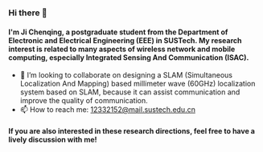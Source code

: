 ### Hi there 👋
#### I'm Ji Chenqing, a postgraduate student from the Department of Electronic and Electrical Engineering (EEE) in SUSTech. My research interest is related to many aspects of wireless network and mobile computing, especially **I**ntegrated **S**ensing **A**nd **C**ommunication (ISAC).

- 👯 I’m looking to collaborate on designing a SLAM (Simultaneous Localization And Mapping) based millimeter wave (60GHz) localization system based on SLAM, because it can assist communication and improve the quality of communication.
- 📫 How to reach me: 12332152@mail.sustech.edu.cn

#### If you are also interested in these research directions, feel free to have a lively discussion with me!
